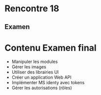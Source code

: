 # Rencontre 18

## Examen
# Contenu Examen final
- Manipuler les modules
- Gérer les images
- Utiliser des librairies UI
- Créer un application Web API
- Implémenter MS identy avec tokens
- Gérer les autorisations (rôles)

